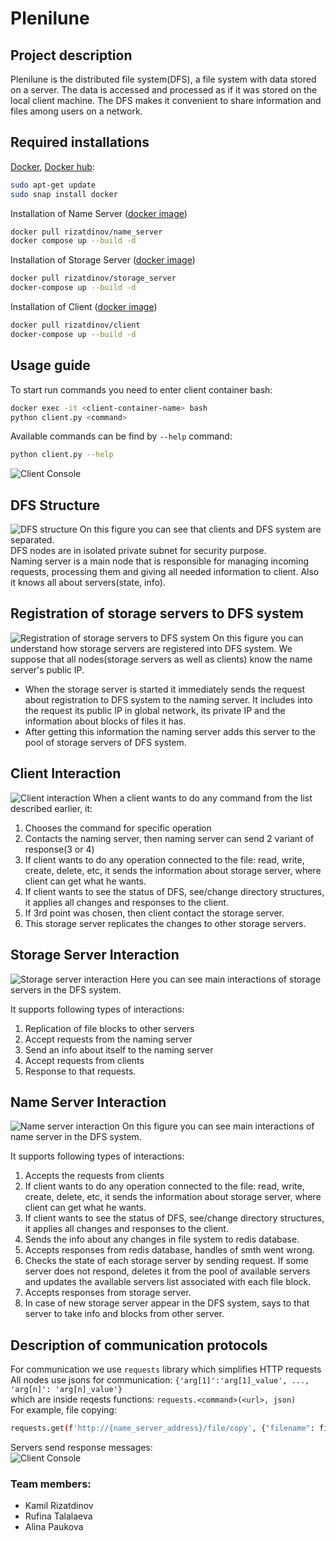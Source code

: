 # Plenilune

## Project description
Plenilune is the distributed file system(DFS), a file system with data stored on a server. The data is accessed and processed as if it was stored on the local client machine. The DFS makes it convenient to share information and files among users on a network. 

## Required installations
[Docker](https://www.docker.com), [Docker hub](https://hub.docker.com/):
```bash
sudo apt-get update
sudo snap install docker
```
Installation of Name Server ([docker image](https://hub.docker.com/r/rizatdinov/name_server))
```bash
docker pull rizatdinov/name_server
docker compose up --build -d
```
Installation of Storage Server ([docker image](https://hub.docker.com/r/rizatdinov/storage_server))
```bash
docker pull rizatdinov/storage_server
docker-compose up --build -d 
```
Installation of Client ([docker image](https://hub.docker.com/r/rizatdinov/client))
```bash
docker pull rizatdinov/client
docker-compose up --build -d 
```

## Usage guide
To start run commands you need to enter client container bash:
```bash
docker exec -it <client-container-name> bash
python client.py <command>
```
Available commands can be find by ```--help``` command:
```bash
python client.py --help
```
![Client Console](images/help.jpg)


## DFS Structure
![DFS structure](images/DFS_structure.png)
On this figure you can see that clients and DFS system are separated.  
DFS nodes are in isolated private subnet for security purpose.   
Naming server is a main node that is responsible for managing incoming requests, processing them and giving all needed information to client. Also it knows all about servers(state, info).  

## Registration of storage servers to DFS system
![Registration of storage servers to DFS system](images/Init_of_DFS.png)
On this figure you can understand how storage servers are registered into DFS system.
We suppose that all nodes(storage servers as well as clients) know the name server's public IP.

* When the storage server is started it immediately sends the request about registration to DFS system to the naming server. It includes into the request its public IP in global network, its private IP and the information about blocks of files it has.
* After getting this information the naming server adds this server to the pool of storage servers of DFS system.

## Client Interaction
![Client interaction](images/Client_communication.png)
When a client wants to do any command from the list described earlier, it:

1. Chooses the command for specific operation
2. Contacts the naming server, then naming server can send 2 variant of response(3 or 4)
3. If client wants to do any operation connected to the file: read, write, create, delete, etc, it sends the information about storage server, where client can get what he wants.
4. If client wants to see the status of DFS, see/change directory structures, it applies all changes and responses to the client.
5. If 3rd point was chosen, then client contact the storage server.
6. This storage server replicates the changes to other storage servers.

## Storage Server Interaction
![Storage server interaction](images/storage_server.jpg)
Here you can see main interactions of storage servers in the DFS system.  

It supports following types of interactions:
1. Replication of file blocks to other servers
2. Accept requests from the naming server
3. Send an info about itself to the naming server
4. Accept requests from clients
5. Response to that requests. 

## Name Server Interaction
![Name server interaction](images/Nameserver_communication.png)
On this figure you can see main interactions of name server in the DFS system.  

It supports following types of interactions:
1. Accepts the requests from clients
2. If client wants to do any operation connected to the file: read, write, create, delete, etc, it sends the information about storage server, where client can get what he wants.
3. If client wants to see the status of DFS, see/change directory structures, it applies all changes and responses to the client.
4. Sends the info about any changes in file system to redis database.
5. Accepts responses from redis database, handles of smth went wrong.
6. Checks the state of each storage server by sending request. If some server does not respond, deletes it from the pool of available servers and updates the available servers list associated with each file block.
7. Accepts responses from storage server.
8. In case of new storage server appear in the DFS system, says to that server to take info and blocks from other server.

## Description of communication protocols
For communication we use ```requests``` library which simplifies HTTP requests  
All nodes use jsons for communication: ```{'arg[1]':'arg[1]_value', ..., 'arg[n]': 'arg[n]_value'}```   
which are inside reqests functions: ```requests.<command>(<url>, json)```  
For example, file copying:
```bash
requests.get(f'http://{name_server_address}/file/copy', {"filename": filename, "destination": destination})
```
Servers send response messages:  
![Client Console](images/respons.jpg)

### Team members:
* Kamil Rizatdinov
* Rufina Talalaeva
* Alina Paukova
